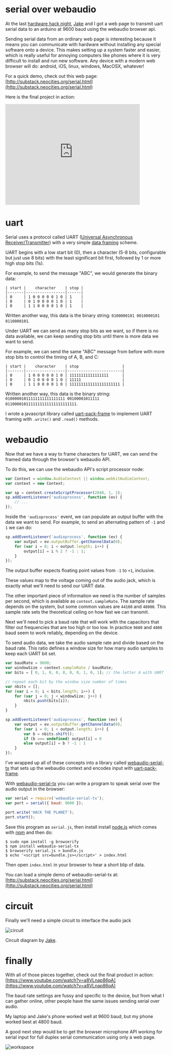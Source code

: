 # serial over webaudio

At the last
[hardware hack night](https://sudoroom.org/events/hardware-hack-night-2015-07-14/),
[Jake](https://github.com/jerkey) and I got a web page to transmit uart serial
data to an arduino at 9600 baud using the webaudio browser api.

Sending serial data from an ordinary web page is interesting because it means
you can communicate with hardware without installing any special software onto a
device. This makes setting up a system faster and easier, which is really useful
for annoying computers like phones where it is very difficult to install and run
new software. Any device with a modern web browser will do: android, iOS, linux,
windows, MacOSX, whatever!

For a quick demo, check out this web page:
[http://substack.neocities.org/serial.html](http://substack.neocities.org/serial.html)

Here is the final project in action:

<iframe width="420" height="315" src="https://www.youtube.com/embed/a8VLnap86pA"
frameborder="0" allowfullscreen></iframe>

# uart

Serial uses a protocol called UART
([Universal Asynchronous Receiver/Transmitter](https://en.wikipedia.org/wiki/Universal_asynchronous_receiver/transmitter))
with a very simple
[data framing](https://en.wikipedia.org/wiki/Universal_asynchronous_receiver/transmitter#Data_framing)
scheme.

UART begins with a low start bit (0), then a character (5-8 bits, configurable
but just use 8 bits) with the least significant bit first, followed by 1 or more
high stop bits (1s).

For example, to send the message "ABC", we would generate the binary data:

```
| start |    character    | stop |
|-------|-----------------|------|
| 0     | 1 0 0 0 0 0 1 0 | 1    |
| 0     | 0 1 0 0 0 0 1 0 | 1    |
| 0     | 1 1 0 0 0 0 1 0 | 1    |
```

Written another way, this data is the binary string:
`0100000101 0010000101 0110000101`.

Under UART we can send as many stop bits as we want, so if there is no data
available, we can keep sending stop bits until there is more data we want to
send.

For example, we can send the same "ABC" message from before with more stop bits
to control the timing of A, B, and C:

```
| start |    character    | stop                   |
|-------|-----------------|------------------------|
| 0     | 1 0 0 0 0 0 1 0 | 11111111111111111      |
| 0     | 0 1 0 0 0 0 1 0 | 11111                  |
| 0     | 1 1 0 0 0 0 1 0 | 1111111111111111111111 |
```

Written another way, this data is the binary string:
`01000001011111111111111111 00100001011111 0110000101111111111111111111111`.

I wrote a javascript library called
[uart-pack-frame](https://github.com/substack/uart-pack-frame) to implement UART
framing with `.write()` and `.read()` methods.

# webaudio

Now that we have a way to frame characters for UART, we can send the framed data
through the browser's webaudio API.

To do this, we can use the webaudio API's script processor node:

``` js
var Context = window.AudioContext || window.webkitAudioContext;
var context = new Context;

var sp = context.createScriptProcessor(2048, 1, 1);
sp.addEventListener('audioprocess', function (ev) {
    // ...
});
```

Inside the `'audioprocess'` event, we can populate an output buffer with the
data we want to send. For example, to send an alternating pattern of `-1` and
`1` we can do:

``` js
sp.addEventListener('audioprocess', function (ev) {
    var output = ev.outputBuffer.getChannelData(0);
    for (var i = 0; i < output.length; i++) {
        output[i] = i % 2 ? -1 : 1;
    }
});
```

The output buffer expects floating point values from `-1` to `+1`, inclusive.

These values map to the voltage coming out of the audio jack, which is exactly
what we'll need to send our UART data.

The other important piece of information we need is the number of samples per
second, which is available as `context.sampleRate`. The sample rate depends on
the system, but some common values are `44100` and `48000`. This sample rate
sets the theoretical ceiling on how fast we can transmit.

Next we'll need to pick a baud rate that will work with the capacitors that
filter out frequencies that are too high or too low. In practice `9600` and
`4800` baud seem to work reliably, depending on the device.

To send audio data, we take the audio sample rate and divide based on the baud
rate. This ratio defines a window size for how many audio samples to keep each
UART bit set.

``` js
var baudRate = 9600;
var windowSize = context.sampleRate / baudRate;
var bits = [ 0, 1, 0, 0, 0, 0, 0, 1, 0, 1]; // the letter A with UART framing

// repeat each bit by the window size number of times
var nbits = [];
for (var i = 0; i < bits.length; i++) {
    for (var j = 0; j < windowSize; j++) {
        nbits.push(bits[i]);
    }
}

sp.addEventListener('audioprocess', function (ev) {
    var output = ev.outputBuffer.getChannelData(0);
    for (var i = 0; i < output.length; i++) {
        var b = nbits.shift();
        if (b === undefined) output[i] = 0
        else output[i] = b ? -1 : 1
    }
});
```

I've wrapped up all of these concepts into a library called
[webaudio-serial-tx](https://github.com/substack/webaudio-serial-tx)
that sets up the webaudio context and encodes input with
[uart-pack-frame](https://github.com/substack/uart-pack-frame).

With [webaudio-serial-tx](https://github.com/substack/webaudio-serial-tx)
you can write a program to speak serial over the audio output in the browser:

``` js
var serial = require('webaudio-serial-tx');
var port = serial({ baud: 9600 });

port.write('HACK THE PLANET');
port.start();
```

Save this program as `serial.js`, then install install
[node.js](https://nodejs.org/) which comes with [npm](https://npmjs.org) and
then do:

```
$ sudo npm install -g browserify
$ npm install webaudio-serial-tx
$ browserify serial.js > bundle.js
$ echo '<script src=bundle.js></script>' > index.html
```

Then open `index.html` in your browser to hear a short blip of data.

You can load a simple demo of webaudio-serial-tx at:
[http://substack.neocities.org/serial.html](http://substack.neocities.org/serial.html)

# circuit

Finally we'll need a simple circuit to interface the audio jack

![circuit](http://scratch.substack.net/serial-webaudio/circuit.jpg)

Circuit diagram by [Jake](https://github.com/jerkey).

# finally

With all of those pieces together, check out the final product in action:
[https://www.youtube.com/watch?v=a8VLnap86pA](https://www.youtube.com/watch?v=a8VLnap86pA)

The baud rate settings are fussy and specific to the device, but from what I can
gather online, other people have the same issues sending serial over audio.

My laptop and Jake's phone worked well at 9600 baud, but my phone worked best at
4800 baud.

A good next step would be to get the browser microphone API working for serial
input for full duplex serial communication using only a web page.

![workspace](http://scratch.substack.net/serial-webaudio/workspace.jpg)

